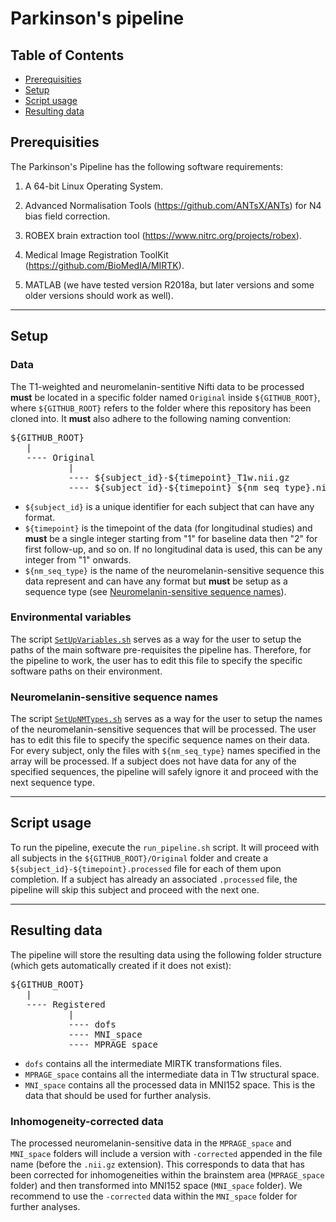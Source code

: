 # Parkinson's pipeline

## Table of Contents

* [Prerequisities](#prerequisities)
* [Setup](#setup)
* [Script usage](#script-usage)
* [Resulting data](#resulting-data)

<a id="prerequisities"></a>
## Prerequisities

The Parkinson's Pipeline has the following software requirements:

1. A 64-bit Linux Operating System.

2. Advanced Normalisation Tools (https://github.com/ANTsX/ANTs) for N4 bias field correction.

3. ROBEX brain extraction tool (https://www.nitrc.org/projects/robex).

4. Medical Image Registration ToolKit (https://github.com/BioMedIA/MIRTK).

5. MATLAB (we have tested version R2018a, but later versions and some older versions should work as well).

-----

<a id="setup"></a>
## Setup

### Data

The T1-weighted and neuromelanin-sentitive Nifti data to be processed **must** be located in a specific folder named `Original` inside `${GITHUB_ROOT}`, where `${GITHUB_ROOT}` refers to the folder where this repository has been cloned into. It **must** also adhere to the following naming convention:

<pre>
${GITHUB_ROOT}
   |
   ---- Original
           |
           ---- ${subject_id}-${timepoint}_T1w.nii.gz
           ---- ${subject_id}-${timepoint}_${nm_seq_type}.nii.gz
</pre>

* `${subject_id}` is a unique identifier for each subject that can have any format.
* `${timepoint}` is the timepoint of the data (for longitudinal studies) and **must** be a single integer starting from "1" for baseline data then "2" for first follow-up, and so on. If no longitudinal data is used, this can be any integer from "1" onwards.
* `${nm_seq_type}` is the name of the neuromelanin-sensitive sequence this data represent and can have any format but **must** be setup as a sequence type (see [Neuromelanin-sensitive sequence names](#neuromelanin-sensitive-sequence-names)).

### Environmental variables

The script [`SetUpVariables.sh`](https://github.com/SPMIC-UoN/parkinsons_pipeline/blob/main/setup/SetUpVariables.sh) serves as a way for the user to setup the paths of the main software pre-requisites the pipeline has. Therefore, for the pipeline to work, the user has to edit this file to specify the specific software paths on their environment.

<a id="neuromelanin-sensitive-sequence-names"></a>
### Neuromelanin-sensitive sequence names

The script [`SetUpNMTypes.sh`](https://github.com/SPMIC-UoN/parkinsons_pipeline/blob/main/setup/SetUpNMTypes.sh) serves as a way for the user to setup the names of the neuromelanin-sensitive sequences that will be processed. The user has to edit this file to specify the specific sequence names on their data. For every subject, only the files with `${nm_seq_type}` names specified in the array will be processed. If a subject does not have data for any of the specified sequences, the pipeline will safely ignore it and proceed with the next sequence type.

-----

<a id="script-usage"></a>
## Script usage

To run the pipeline, execute the `run_pipeline.sh` script. It will proceed with all subjects in the `${GITHUB_ROOT}/Original` folder and create a `${subject_id}-${timepoint}.processed` file for each of them upon completion. If a subject has already an associated `.processed` file, the pipeline will skip this subject and proceed with the next one.

-----

<a id="resulting-data"></a>
## Resulting data

The pipeline will store the resulting data using the following folder structure (which gets automatically created if it does not exist):

<pre>
${GITHUB_ROOT}
   |
   ---- Registered
           |
           ---- dofs
           ---- MNI_space
           ---- MPRAGE_space
</pre>

* `dofs` contains all the intermediate MIRTK transformations files.
* `MPRAGE_space` contains all the intermediate data in T1w structural space.
* `MNI_space` contains all the processed data in MNI152 space. This is the data that should be used for further analysis.

### Inhomogeneity-corrected data

The processed neuromelanin-sensitive data in the `MPRAGE_space` and `MNI_space` folders will include a version with `-corrected` appended in the file name (before the `.nii.gz` extension). This corresponds to data that has been corrected for inhomogeneities within the brainstem area (`MPRAGE_space` folder) and then transformed into MNI152 space (`MNI_space` folder). We recommend to use the `-corrected` data within the `MNI_space` folder for further analyses.
